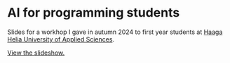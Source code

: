 # AI for programming students

Slides for a workhop I gave in autumn 2024 to first year students at [Haaga Helia University of Applied Sciences](https://www.haaga-helia.fi/en).

[View the slideshow.](https://lars-derichter.github.io/ai-programming-students/)
